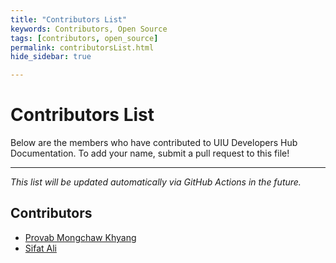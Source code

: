 ```yaml
---
title: "Contributors List"
keywords: Contributors, Open Source
tags: [contributors, open_source]
permalink: contributorsList.html
hide_sidebar: true

---
```


# Contributors List

Below are the members who have contributed to UIU Developers Hub Documentation. To add your name, submit a pull request to this file!

---

*This list will be updated automatically via GitHub Actions in the future.*

## Contributors

* [Provab Mongchaw Khyang](https://github.com/notMONGCHAW)
* [Sifat Ali](https://github.com/SifatAli008)
<!-- Add your name below this line -->
